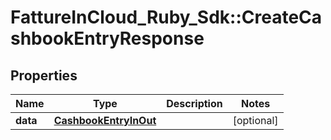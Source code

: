 # FattureInCloud_Ruby_Sdk::CreateCashbookEntryResponse

## Properties

| Name | Type | Description | Notes |
| ---- | ---- | ----------- | ----- |
| **data** | [**CashbookEntryInOut**](CashbookEntryInOut.md) |  | [optional] |

